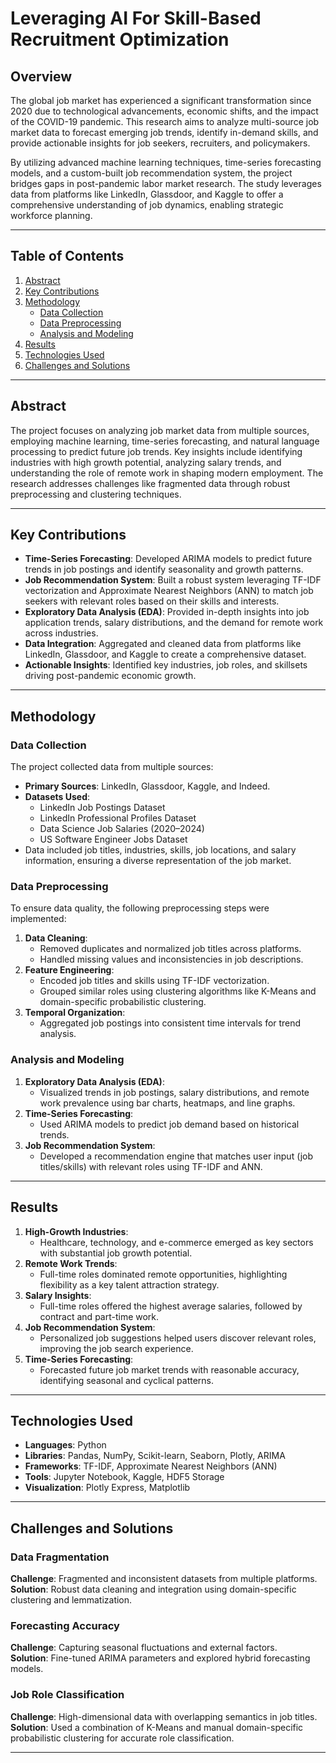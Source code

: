 # Leveraging AI For Skill-Based Recruitment Optimization

## Overview
The global job market has experienced a significant transformation since 2020 due to technological advancements, economic shifts, and the impact of the COVID-19 pandemic. This research aims to analyze multi-source job market data to forecast emerging job trends, identify in-demand skills, and provide actionable insights for job seekers, recruiters, and policymakers. 

By utilizing advanced machine learning techniques, time-series forecasting models, and a custom-built job recommendation system, the project bridges gaps in post-pandemic labor market research. The study leverages data from platforms like LinkedIn, Glassdoor, and Kaggle to offer a comprehensive understanding of job dynamics, enabling strategic workforce planning.

---

## Table of Contents
1. [Abstract](#abstract)
2. [Key Contributions](#key-contributions)
3. [Methodology](#methodology)
   - [Data Collection](#data-collection)
   - [Data Preprocessing](#data-preprocessing)
   - [Analysis and Modeling](#analysis-and-modeling)
4. [Results](#results)
5. [Technologies Used](#technologies-used)
6. [Challenges and Solutions](#challenges-and-solutions)

---

## Abstract
The project focuses on analyzing job market data from multiple sources, employing machine learning, time-series forecasting, and natural language processing to predict future job trends. Key insights include identifying industries with high growth potential, analyzing salary trends, and understanding the role of remote work in shaping modern employment. The research addresses challenges like fragmented data through robust preprocessing and clustering techniques.

---

## Key Contributions
- **Time-Series Forecasting**: Developed ARIMA models to predict future trends in job postings and identify seasonality and growth patterns.
- **Job Recommendation System**: Built a robust system leveraging TF-IDF vectorization and Approximate Nearest Neighbors (ANN) to match job seekers with relevant roles based on their skills and interests.
- **Exploratory Data Analysis (EDA)**: Provided in-depth insights into job application trends, salary distributions, and the demand for remote work across industries.
- **Data Integration**: Aggregated and cleaned data from platforms like LinkedIn, Glassdoor, and Kaggle to create a comprehensive dataset.
- **Actionable Insights**: Identified key industries, job roles, and skillsets driving post-pandemic economic growth.

---

## Methodology

### Data Collection
The project collected data from multiple sources:
- **Primary Sources**: LinkedIn, Glassdoor, Kaggle, and Indeed.
- **Datasets Used**:
  - LinkedIn Job Postings Dataset
  - LinkedIn Professional Profiles Dataset
  - Data Science Job Salaries (2020–2024)
  - US Software Engineer Jobs Dataset
- Data included job titles, industries, skills, job locations, and salary information, ensuring a diverse representation of the job market.

### Data Preprocessing
To ensure data quality, the following preprocessing steps were implemented:
1. **Data Cleaning**:
   - Removed duplicates and normalized job titles across platforms.
   - Handled missing values and inconsistencies in job descriptions.
2. **Feature Engineering**:
   - Encoded job titles and skills using TF-IDF vectorization.
   - Grouped similar roles using clustering algorithms like K-Means and domain-specific probabilistic clustering.
3. **Temporal Organization**:
   - Aggregated job postings into consistent time intervals for trend analysis.

### Analysis and Modeling
1. **Exploratory Data Analysis (EDA)**:
   - Visualized trends in job postings, salary distributions, and remote work prevalence using bar charts, heatmaps, and line graphs.
2. **Time-Series Forecasting**:
   - Used ARIMA models to predict job demand based on historical trends.
3. **Job Recommendation System**:
   - Developed a recommendation engine that matches user input (job titles/skills) with relevant roles using TF-IDF and ANN.

---

## Results
1. **High-Growth Industries**:
   - Healthcare, technology, and e-commerce emerged as key sectors with substantial job growth potential.
2. **Remote Work Trends**:
   - Full-time roles dominated remote opportunities, highlighting flexibility as a key talent attraction strategy.
3. **Salary Insights**:
   - Full-time roles offered the highest average salaries, followed by contract and part-time work.
4. **Job Recommendation System**:
   - Personalized job suggestions helped users discover relevant roles, improving the job search experience.
5. **Time-Series Forecasting**:
   - Forecasted future job market trends with reasonable accuracy, identifying seasonal and cyclical patterns.

---

## Technologies Used
- **Languages**: Python
- **Libraries**: Pandas, NumPy, Scikit-learn, Seaborn, Plotly, ARIMA
- **Frameworks**: TF-IDF, Approximate Nearest Neighbors (ANN)
- **Tools**: Jupyter Notebook, Kaggle, HDF5 Storage
- **Visualization**: Plotly Express, Matplotlib

---

## Challenges and Solutions
### Data Fragmentation
**Challenge**: Fragmented and inconsistent datasets from multiple platforms.  
**Solution**: Robust data cleaning and integration using domain-specific clustering and lemmatization.

### Forecasting Accuracy
**Challenge**: Capturing seasonal fluctuations and external factors.  
**Solution**: Fine-tuned ARIMA parameters and explored hybrid forecasting models.

### Job Role Classification
**Challenge**: High-dimensional data with overlapping semantics in job titles.  
**Solution**: Used a combination of K-Means and manual domain-specific probabilistic clustering for accurate role classification.

---
